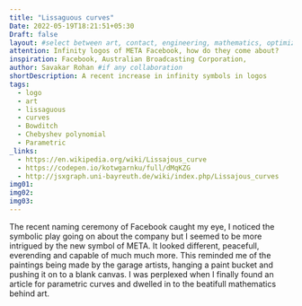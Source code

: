 ```yaml
---
title: "Lissaguous curves"
Date: 2022-05-19T18:21:51+05:30
Draft: false
layout: #select between art, contact, engineering, mathematics, optimization, sports
attention: Infinity logos of META Facebook, how do they come about?
inspiration: Facebook, Australian Broadcasting Corporation,
author: Savakar Rohan #if any collaboration
shortDescription: A recent increase in infinity symbols in logos
tags:
  - logo
  - art
  - lissaguous
  - curves
  - Bowditch
  - Chebyshev polynomial
  - Parametric
_links:
  - https://en.wikipedia.org/wiki/Lissajous_curve
  - https://codepen.io/kotwgarnku/full/dMqKZG
  - http://jsxgraph.uni-bayreuth.de/wiki/index.php/Lissajous_curves
img01:
img02:
img03:
---
```


The recent naming ceremony of Facebook caught my eye, I noticed the symbolic play going on about the company but I seemed to be more intrigued by the new symbol of META. It looked different, peacefull, everending and capable of much much more. This reminded me of the paintings being made by the garage artists, hanging a paint bucket and pushing it on to a blank canvas. I was perplexed when I finally found an article for parametric curves and dwelled in to the beatifull mathematics behind art.
